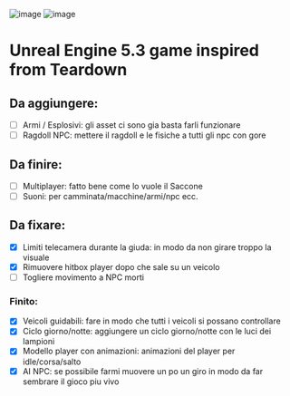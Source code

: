 ![image](https://github.com/LaCapraFaMuu/Game/assets/151669081/7421ffe3-5974-4825-b9af-a960bed6160c)
![image](https://github.com/LaCapraFaMuu/Game/assets/151669081/8f65a58f-08f0-4236-b44b-ba7735f0a321)
# Unreal Engine 5.3 game inspired from Teardown

## Da aggiungere:
- [ ] Armi / Esplosivi: gli asset ci sono gia basta farli funzionare
- [ ] Ragdoll NPC: mettere il ragdoll e le fisiche a tutti gli npc con gore

## Da finire:
- [ ] Multiplayer: fatto bene come lo vuole il Saccone
- [ ] Suoni: per camminata/macchine/armi/npc ecc.

## Da fixare:
- [x] Limiti telecamera durante la giuda: in modo da non girare troppo la visuale
- [x] Rimuovere hitbox player dopo che sale su un veicolo
- [ ] Togliere movimento a NPC morti

### Finito:
- [x] Veicoli guidabili: fare in modo che tutti i veicoli si possano controllare
- [x] Ciclo giorno/notte: aggiungere un ciclo giorno/notte con le luci dei lampioni
- [x] Modello player con animazioni: animazioni del player per idle/corsa/salto
- [x] AI NPC: se possibile farmi muovere un po un giro in modo da far sembrare il gioco piu vivo
